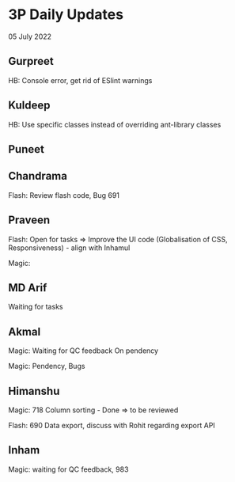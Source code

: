 # 3P Daily Updates

05 July 2022

## Gurpreet

HB: Console error, get rid of ESlint warnings

## Kuldeep

HB: Use specific classes instead of overriding ant-library classes

## Puneet

## Chandrama

Flash: Review flash code, Bug 691

## Praveen

Flash: Open for tasks => Improve the UI code (Globalisation of CSS, Responsiveness) - align with Inhamul 

Magic:

## MD Arif

Waiting for tasks

## Akmal

Magic: Waiting for QC feedback On pendency

Magic: Pendency, Bugs

## Himanshu

Magic: 718 Column sorting - Done => to be reviewed

Flash: 690 Data export, discuss with Rohit regarding export API

## Inham
Magic: waiting for QC feedback, 983
